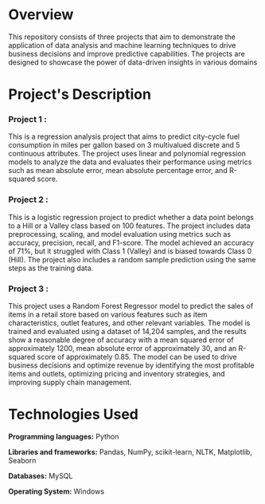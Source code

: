 # **Overview**
This repository consists of three projects that aim to demonstrate the application of data analysis and machine learning techniques to drive business decisions and improve predictive capabilities. The projects are designed to showcase the power of data-driven insights in various domains
# **Project's Description**
### Project 1 : 
This is a regression analysis project that aims to predict city-cycle fuel consumption in miles per gallon based on 3 multivalued discrete and 5 continuous attributes. The project uses linear and polynomial regression models to analyze the data and evaluates their performance using metrics such as mean absolute error, mean absolute percentage error, and R-squared score.
### Project 2 :
This is a logistic regression project to predict whether a data point belongs to a Hill or a Valley class based on 100 features. The project includes data preprocessing, scaling, and model evaluation using metrics such as accuracy, precision, recall, and F1-score. The model achieved an accuracy of 71%, but it struggled with Class 1 (Valley) and is biased towards Class 0 (Hill). The project also includes a random sample prediction using the same steps as the training data.
### Project 3 :
This project uses a Random Forest Regressor model to predict the sales of items in a retail store based on various features such as item characteristics, outlet features, and other relevant variables. The model is trained and evaluated using a dataset of 14,204 samples, and the results show a reasonable degree of accuracy with a mean squared error of approximately 1200, mean absolute error of approximately 30, and an R-squared score of approximately 0.85. The model can be used to drive business decisions and optimize revenue by identifying the most profitable items and outlets, optimizing pricing and inventory strategies, and improving supply chain management.
# **Technologies Used**
**Programming languages:** Python

**Libraries and frameworks:** Pandas, NumPy, scikit-learn, NLTK, Matplotlib, Seaborn

**Databases:** MySQL

**Operating System:** Windows
